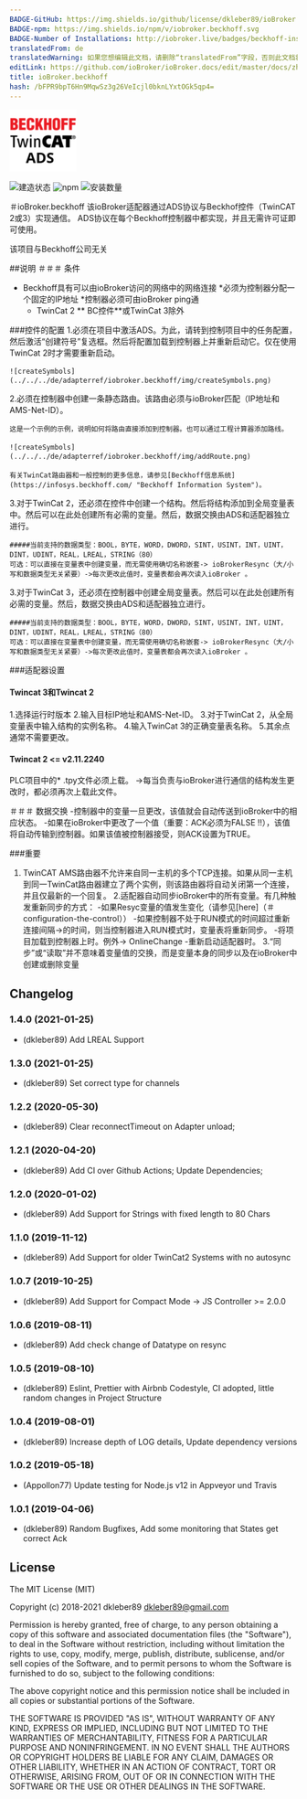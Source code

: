 ```yaml
---
BADGE-GitHub: https://img.shields.io/github/license/dkleber89/ioBroker.beckhoff
BADGE-npm: https://img.shields.io/npm/v/iobroker.beckhoff.svg
BADGE-Number of Installations: http://iobroker.live/badges/beckhoff-installed.svg
translatedFrom: de
translatedWarning: 如果您想编辑此文档，请删除“translatedFrom”字段，否则此文档将再次自动翻译
editLink: https://github.com/ioBroker/ioBroker.docs/edit/master/docs/zh-cn/adapterref/iobroker.beckhoff/README.md
title: ioBroker.beckhoff
hash: /bFPR9bpT6Hn9MqwSz3g26VeIcjl0bknLYxtOGk5qp4=
---
```

![商标](../../../de/adapterref/iobroker.beckhoff/img/beckhoff.png)

![建造状态](https://ci.appveyor.com/api/projects/status/tpqe657lqrir3kew/branch/master?svg=true)
![npm](https://img.shields.io/npm/v/iobroker.beckhoff.svg)
![安装数量](http://iobroker.live/badges/beckhoff-installed.svg)

＃ioBroker.beckhoff
该ioBroker适配器通过ADS协议与Beckhof控件（TwinCAT 2或3）实现通信。
ADS协议在每个Beckhoff控制器中都实现，并且无需许可证即可使用。

该项目与Beckhoff公司无关

##说明
＃＃＃ 条件
* Beckhoff具有可以由ioBroker访问的网络中的网络连接
    *必须为控制器分配一个固定的IP地址
    *控制器必须可由ioBroker ping通
  * TwinCat 2 ** BC控件**或TwinCat 3除外

###控件的配置
1.必须在项目中激活ADS。为此，请转到控制项目中的任务配置，然后激活“创建符号”复选框。然后将配置加载到控制器上并重新启动它。仅在使用TwinCat 2时才需要重新启动。

    ![createSymbols](../../../de/adapterref/iobroker.beckhoff/img/createSymbols.png)

2.必须在控制器中创建一条静态路由。该路由必须与ioBroker匹配（IP地址和AMS-Net-ID）。

    这是一个示例的示例，说明如何将路由直接添加到控制器。也可以通过工程计算器添加路线。

    ![createSymbols](../../../de/adapterref/iobroker.beckhoff/img/addRoute.png)

    有关TwinCat路由器和一般控制的更多信息，请参见[Beckhoff信息系统](https://infosys.beckhoff.com/ "Beckhoff Information System")。

3.对于TwinCat 2，还必须在控件中创建一个结构。然后将结构添加到全局变量表中。然后可以在此处创建所有必需的变量。然后，数据交换由ADS和适配器独立进行。

    #####当前支持的数据类型：BOOL，BYTE，WORD，DWORD，SINT，USINT，INT，UINT，DINT，UDINT，REAL，LREAL，STRING（80）
    可选：可以直接在变量表中创建变量，而无需使用确切名称嵌套-> ioBrokerResync（大/小写和数据类型无关紧要）->每次更改此值时，变量表都会再次读入ioBroker 。

3.对于TwinCat 3，还必须在控制器中创建全局变量表。然后可以在此处创建所有必需的变量。然后，数据交换由ADS和适配器独立进行。

    #####当前支持的数据类型：BOOL，BYTE，WORD，DWORD，SINT，USINT，INT，UINT，DINT，UDINT，REAL，LREAL，STRING（80）
    可选：可以直接在变量表中创建变量，而无需使用确切名称嵌套-> ioBrokerResync（大/小写和数据类型无关紧要）->每次更改此值时，变量表都会再次读入ioBroker 。

###适配器设置
#### Twincat 3和Twincat 2
1.选择运行时版本
2.输入目标IP地址和AMS-Net-ID。
3.对于TwinCat 2，从全局变量表中输入结构的实例名称。
4.输入TwinCat 3的正确变量表名称。
5.其余点通常不需要更改。

#### Twincat 2 <= v2.11.2240
PLC项目中的* .tpy文件必须上载。 ->每当负责与ioBroker进行通信的结构发生更改时，都必须再次上载此文件。

＃＃＃ 数据交换
-控制器中的变量一旦更改，该值就会自动传送到ioBroker中的相应状态。
-如果在ioBroker中更改了一个值（重要：ACK必须为FALSE !!），该值将自动传输到控制器。如果该值被控制器接受，则ACK设置为TRUE。

###重要
1. TwinCAT AMS路由器不允许来自同一主机的多个TCP连接。如果从同一主机到同一TwinCat路由器建立了两个实例，则该路由器将自动关闭第一个连接，并且仅最新的一个回复。
2.适配器自动同步ioBroker中的所有变量。有几种触发重新同步的方式：
    -如果Resyc变量的值发生变化（请参见[here]（＃configuration-the-control））
    -如果控制器不处于RUN模式的时间超过重新连接间隔->的时间，则当控制器进入RUN模式时，变量表将重新同步。
    -将项目加载到控制器上时。例外-> OnlineChange
    -重新启动适配器时。
3.“同步”或“读取”并不意味着变量值的交换，而是变量本身的同步以及在ioBroker中创建或删除变量

## Changelog
### 1.4.0 (2021-01-25)

-   (dkleber89) Add LREAL Support

### 1.3.0 (2021-01-25)

-   (dkleber89) Set correct type for channels

### 1.2.2 (2020-05-30)

-   (dkleber89) Clear reconnectTimeout on Adapter unload;

### 1.2.1 (2020-04-20)

- (dkleber89) Add CI over Github Actions; Update Dependencies;

### 1.2.0 (2020-01-02)

- (dkleber89) Add Support for Strings with fixed length to 80 Chars

### 1.1.0 (2019-11-12)

- (dkleber89) Add Support for older TwinCat2 Systems with no autosync

### 1.0.7 (2019-10-25)

- (dkleber89) Add Support for Compact Mode -> JS Controller >= 2.0.0

### 1.0.6 (2019-08-11)

-   (dkleber89) Add check change of Datatype on resync

### 1.0.5 (2019-08-10)

-   (dkleber89) Eslint, Prettier with Airbnb Codestyle, CI adopted, little random changes in Project Structure

### 1.0.4 (2019-08-01)

-   (dkleber89) Increase depth of LOG details, Update dependency versions

### 1.0.2 (2019-05-18)

-   (Appollon77) Update testing for Node.js v12 in Appveyor und Travis

### 1.0.1 (2019-04-06)

-   (dkleber89) Random Bugfixes, Add some monitoring that States get correct Ack

## License

The MIT License (MIT)

Copyright (c) 2018-2021 dkleber89 <dkleber89@gmail.com>

Permission is hereby granted, free of charge, to any person obtaining a copy
of this software and associated documentation files (the "Software"), to deal
in the Software without restriction, including without limitation the rights
to use, copy, modify, merge, publish, distribute, sublicense, and/or sell
copies of the Software, and to permit persons to whom the Software is
furnished to do so, subject to the following conditions:

The above copyright notice and this permission notice shall be included in
all copies or substantial portions of the Software.

THE SOFTWARE IS PROVIDED "AS IS", WITHOUT WARRANTY OF ANY KIND, EXPRESS OR
IMPLIED, INCLUDING BUT NOT LIMITED TO THE WARRANTIES OF MERCHANTABILITY,
FITNESS FOR A PARTICULAR PURPOSE AND NONINFRINGEMENT. IN NO EVENT SHALL THE
AUTHORS OR COPYRIGHT HOLDERS BE LIABLE FOR ANY CLAIM, DAMAGES OR OTHER
LIABILITY, WHETHER IN AN ACTION OF CONTRACT, TORT OR OTHERWISE, ARISING FROM,
OUT OF OR IN CONNECTION WITH THE SOFTWARE OR THE USE OR OTHER DEALINGS IN
THE SOFTWARE.
